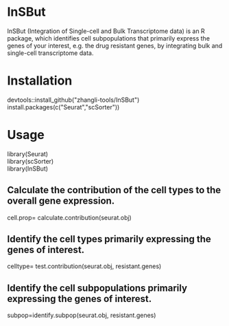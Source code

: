 # InSBut
InSBut (Integration of Single-cell and Bulk Transcriptome data) is an R package, which identifies cell subpopulations that primarily express the genes of your interest, e.g. the drug resistant genes, by integrating bulk and single-cell transcriptome data.

# Installation
devtools::install_github("zhangli-tools/InSBut")<br>
install.packages(c("Seurat","scSorter"))
# Usage
library(Seurat)<br>
library(scSorter)<br>
library(InSBut)<br>

## Calculate the contribution of the cell types to the overall gene expression.
cell.prop= calculate.contribution(seurat.obj)
## Identify the cell types primarily expressing the genes of interest.<br>
celltype= test.contribution(seurat.obj, resistant.genes) <br>
## Identify the cell subpopulations primarily expressing the genes of interest.<br>
subpop=identify.subpop(seurat.obj, resistant.genes) <br>
